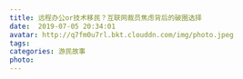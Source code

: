 ```yaml
---
title: 远程办公or技术移民？互联网裁员焦虑背后的破圈选择
date:  2019-07-05 20:34:01
avatar: http://q7fm0u7rl.bkt.clouddn.com/img/photo.jpeg
tags: 
categories: 游民故事
photo: 
---
```


